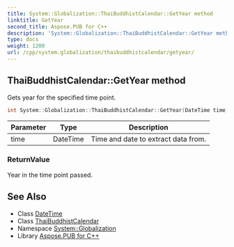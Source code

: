 ```yaml
---
title: System::Globalization::ThaiBuddhistCalendar::GetYear method
linktitle: GetYear
second_title: Aspose.PUB for C++
description: 'System::Globalization::ThaiBuddhistCalendar::GetYear method. Gets year for the specified time point in C++.'
type: docs
weight: 1200
url: /cpp/system.globalization/thaibuddhistcalendar/getyear/
---
```

## ThaiBuddhistCalendar::GetYear method


Gets year for the specified time point.

```cpp
int System::Globalization::ThaiBuddhistCalendar::GetYear(DateTime time) const override
```


| Parameter | Type | Description |
| --- | --- | --- |
| time | DateTime | Time and date to extract data from. |

### ReturnValue

Year in the time point passed.

## See Also

* Class [DateTime](../../../system/datetime/)
* Class [ThaiBuddhistCalendar](../)
* Namespace [System::Globalization](../../)
* Library [Aspose.PUB for C++](../../../)
